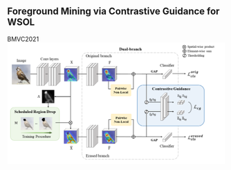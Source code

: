 ## Foreground Mining via Contrastive Guidance for WSOL
BMVC2021
![Overview](https://github.com/lwy8555/FMCG/blob/main/Overview.png)
